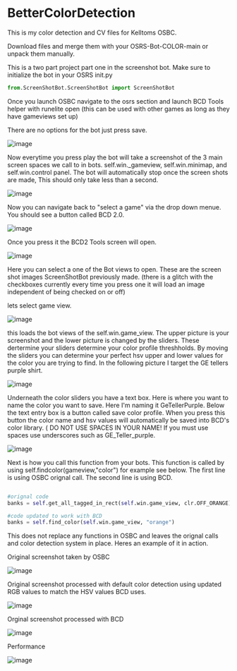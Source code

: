 # BetterColorDetection
This is my color detection and CV files for Kelltoms OSBC.

Download files and merge them with your OSRS-Bot-COLOR-main or unpack them manually.


This is a two part project part one in the screenshot bot. Make sure to initialize the bot in your OSRS init.py

```python
from.ScreenShotBot.ScreenShotBot import ScreenShotBot
```

Once you launch OSBC navigate to the osrs section and launch BCD Tools helper with runelite open (this can be used with other games as long as they have gameviews set up)

There are no options for the bot just press save.

![image](https://user-images.githubusercontent.com/125089137/219783499-f3f7fe63-41cd-47b8-af30-adf0b6323438.png)

Now everytime you press play the bot will take a screenshot of the 3 main screen spaces we call to in bots. self.win._gameview, self.win.minimap, and self.win.control panel. The bot will automatically stop once the screen shots are made, This should only take less than a second.

![image](https://user-images.githubusercontent.com/125089137/219784111-ada6f825-3579-49dc-ac20-cc852a0ca12f.png)

Now you can navigate back to "select a game" via the drop down menue. You should see a button called BCD 2.0.

![image](https://user-images.githubusercontent.com/125089137/219784399-4f2be156-be16-417d-afdd-bb7a4dae992b.png)

Once you press it the BCD2 Tools screen will open.

![image](https://user-images.githubusercontent.com/125089137/219784815-69e890a6-c2a9-48a9-9e21-90bc35a81e1e.png)

Here you can select a one of the Bot views to open. These are the screen shot images ScreenShotBot previously made. (there is a glitch with the checkboxes currently every time you press one it will load an image independent of being checked on or off)

lets select game view.

![image](https://user-images.githubusercontent.com/125089137/219785175-f989f025-9fe0-419c-93fa-763758cc4bf7.png)

this loads the bot views of the self.win.game_view. The upper picture is your screenshot and the lower picture is changed by the sliders. These dertermine your sliders determine your color profile threshholds. By moving the sliders you can determine your perfect hsv upper and lower values for the color you are trying to find. In the following picture I target the GE tellers purple shirt.

![image](https://user-images.githubusercontent.com/125089137/219786041-618a0f09-df5f-487b-8a08-ee677d0642ac.png)

Underneath the color sliders you have a text box. Here is where you want to name the color you want to save. Here I'm naming it GeTellerPurple. Below the text entry box is a button called save color profile. When you press this button the color name and hsv values will automatically be saved into BCD's color library. ( DO NOT USE SPACES IN YOUR NAME! If you must use spaces use underscores such as GE_Teller_purple.

![image](https://user-images.githubusercontent.com/125089137/219786906-b6b76671-beac-4dc3-88d8-3cdc502d47e3.png)

Next is how you call this function from your bots. This function is called by using self.findcolor(gameview,"color") for example see below. The first line is using OSBC orignal call. The second line is using BCD.

```python

#orignal code
banks = self.get_all_tagged_in_rect(self.win.game_view, clr.OFF_ORANGE)

#code updated to work with BCD
banks = self.find_color(self.win.game_view, "orange")
```


This does not replace any functions in OSBC and leaves the orignal calls and color detection system in place. Heres an example of it in action.

Original screenshot taken by OSBC

![image](https://user-images.githubusercontent.com/125089137/219789729-929e20dd-a005-4bd3-8d85-1410e69d9845.png)

Original screenshot processed with default color detection using updated RGB values to match the HSV values BCD uses.

![image](https://user-images.githubusercontent.com/125089137/219790240-45c3fcee-7548-4cbe-b16d-1eaa14a9e3e9.png)

Orginal screenshot processed with BCD

![image](https://user-images.githubusercontent.com/125089137/219790539-d1341c81-28ff-42fa-aaca-be39ceef81a0.png)

Performance

![image](https://user-images.githubusercontent.com/125089137/219790745-1ecae197-474c-4da8-b55c-48841496e6b5.png)
